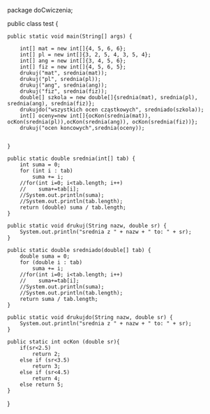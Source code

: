 package doCwiczenia;

public class test {

    public static void main(String[] args) {
    
        int[] mat = new int[]{4, 5, 6, 6};
        int[] pl = new int[]{3, 2, 5, 4, 3, 5, 4};
        int[] ang = new int[]{3, 4, 5, 6};
        int[] fiz = new int[]{4, 5, 6, 5};
        drukuj("mat", srednia(mat));
        drukuj("pl", srednia(pl));
        drukuj("ang", srednia(ang));
        drukuj("fiz", srednia(fiz));
        double[] szkola = new double[]{srednia(mat), srednia(pl), srednia(ang), srednia(fiz)};
        drukujdo("wszystkich ocen cząstkowych", sredniado(szkola));
        int[] oceny=new int[]{ocKon(srednia(mat)), ocKon(srednia(pl)),ocKon(srednia(ang)), ocKon(srednia(fiz))};
        drukuj("ocen koncowych",srednia(oceny));


    }

    public static double srednia(int[] tab) {
        int suma = 0;
        for (int i : tab)
            suma += i;
        //for(int i=0; i<tab.length; i++)
        //    suma+=tab[i];
        //System.out.println(suma);
        //System.out.println(tab.length);
        return (double) suma / tab.length;
    }

    public static void drukuj(String nazw, double sr) {
        System.out.println("srednia z " + nazw + " to: " + sr);
    }

    public static double sredniado(double[] tab) {
        double suma = 0;
        for (double i : tab)
            suma += i;
        //for(int i=0; i<tab.length; i++)
        //    suma+=tab[i];
        //System.out.println(suma);
        //System.out.println(tab.length);
        return suma / tab.length;
    }

    public static void drukujdo(String nazw, double sr) {
        System.out.println("srednia z " + nazw + " to: " + sr);
    }

    public static int ocKon (double sr){
        if(sr<2.5)
            return 2;
        else if (sr<3.5)
            return 3;
        else if (sr<4.5)
            return 4;
        else return 5;
    }
}

